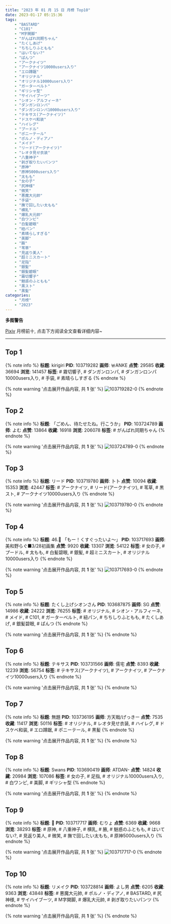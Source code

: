 ```yaml
---
title: "2023 年 01 月 15 日 月榜 Top10"
date: 2023-01-17 05:15:36
tags:
    - "BASTARD"
    - "C101"
    - "M字開脚"
    - "がんばれ同期ちゃん"
    - "たくしあげ"
    - "ちちしりふともも"
    - "はいてない?"
    - "ぱんつ"
    - "アークナイツ"
    - "アークナイツ10000users入り"
    - "エロ蹲踞"
    - "オリジナル"
    - "オリジナル10000users入り"
    - "ガーターベルト"
    - "ギリシャ型"
    - "サイハイブーツ"
    - "シオン・アルフィーネ"
    - "ダンガンロンパ"
    - "ダンガンロンパ10000users入り"
    - "テキサス(アークナイツ)"
    - "ドスケベ和装"
    - "ハイレグ"
    - "プードル"
    - "ポニーテール"
    - "ポルノ・ディアノ"
    - "メイド"
    - "リード(アークナイツ)"
    - "レオタ見せ衣装"
    - "八重神子"
    - "剥ぎ取りたいパンツ"
    - "原神"
    - "原神5000users入り"
    - "太もも"
    - "女の子"
    - "尻神様"
    - "微笑"
    - "悪魔大元帥"
    - "手袋"
    - "撫で回したい太もも"
    - "横乳"
    - "爆乳大元帥"
    - "白ワンピ"
    - "白髪碧眼"
    - "紐パン"
    - "素晴らしすぎる"
    - "美脚"
    - "腋"
    - "苇草"
    - "見返り美人"
    - "超ミニスカート"
    - "足指"
    - "銀髪"
    - "銀髪碧眼"
    - "霧切響子"
    - "魅惑のふともも"
    - "黒スト"
    - "黒髪"
categories:
    - "月榜"
    - "2023"
---
```


<i class="fa fa-triangle-exclamation"></i>**多图警告**<i class="fa fa-triangle-exclamation"></i>

[Pixiv](https://www.pixiv.net/) 月榜前十, 点击下方阅读全文查看详细内容~

<!-- more -->

---

## Top 1

{% note info %}
**标题**: kirigiri
**PID**: 103719282 **画师**: ￦ANKE
**点赞**: 29585 **收藏**: 36694 **浏览**: 141457
**标签**: # 霧切響子, # ダンガンロンパ, # ダンガンロンパ10000users入り, # 手袋, # 素晴らしすぎる
{% endnote %}

{% note warning '点击展开作品内容, 共 **1** 张' %}
![103719282-0](https://i.pixiv.re/img-original/img/2022/12/19/00/41/15/103719282_p0.jpg)
{% endnote %}

## Top 2

{% note info %}
**标题**: 「ごめん、待たせたね。行こうか」
**PID**: 103724789 **画师**: よむ
**点赞**: 13864 **收藏**: 16918 **浏览**: 206078
**标签**: # がんばれ同期ちゃん
{% endnote %}

{% note warning '点击展开作品内容, 共 **1** 张' %}
![103724789-0](https://i.pixiv.re/img-original/img/2022/12/19/08/08/15/103724789_p0.png)
{% endnote %}

## Top 3

{% note info %}
**标题**: リード
**PID**: 103719780 **画师**: 卜卜
**点赞**: 10094 **收藏**: 15353 **浏览**: 42447
**标签**: # アークナイツ, # リード(アークナイツ), # 苇草, # 黒スト, # アークナイツ10000users入り
{% endnote %}

{% note warning '点击展开作品内容, 共 **1** 张' %}
![103719780-0](https://i.pixiv.re/img-original/img/2022/12/19/01/00/33/103719780_p0.jpg)
{% endnote %}

## Top 4

{% note info %}
**标题**: 46.🐩 「もー！くすぐったいよ～」
**PID**: 103717693 **画师**: 美和野らぐ■3/28初画集
**点赞**: 9920 **收藏**: 13307 **浏览**: 54122
**标签**: # 女の子, # プードル, # 太もも, # 白髪碧眼, # 銀髪, # 超ミニスカート, # オリジナル10000users入り
{% endnote %}

{% note warning '点击展开作品内容, 共 **1** 张' %}
![103717693-0](https://i.pixiv.re/img-original/img/2022/12/19/00/00/02/103717693_p0.png)
{% endnote %}

## Top 5

{% note info %}
**标题**: たくし上げシオンさん
**PID**: 103687875 **画师**: SG
**点赞**: 14986 **收藏**: 24222 **浏览**: 76255
**标签**: # オリジナル, # シオン・アルフィーネ, # メイド, # C101, # ガーターベルト, # 紐パン, # ちちしりふともも, # たくしあげ, # 銀髪碧眼, # ぱんつ
{% endnote %}

{% note warning '点击展开作品内容, 共 **1** 张' %}
{% endnote %}

## Top 6

{% note info %}
**标题**: テキサス
**PID**: 103731566 **画师**: 儒宅
**点赞**: 8393 **收藏**: 12239 **浏览**: 56754
**标签**: # テキサス(アークナイツ), # アークナイツ, # アークナイツ10000users入り
{% endnote %}

{% note warning '点击展开作品内容, 共 **1** 张' %}
{% endnote %}

## Top 7

{% note info %}
**标题**: 無題
**PID**: 103736195 **画师**: 方天戟/げっきー
**点赞**: 7535 **收藏**: 11417 **浏览**: 50116
**标签**: # オリジナル, # レオタ見せ衣装, # ハイレグ, # ドスケベ和装, # エロ蹲踞, # ポニーテール, # 黒髪
{% endnote %}

{% note warning '点击展开作品内容, 共 **1** 张' %}
{% endnote %}

## Top 8

{% note info %}
**标题**: Swans
**PID**: 103690419 **画师**: ATDAN-
**点赞**: 14824 **收藏**: 20984 **浏览**: 107086
**标签**: # 女の子, # 足指, # オリジナル10000users入り, # 白ワンピ, # 美脚, # ギリシャ型
{% endnote %}

{% note warning '点击展开作品内容, 共 **1** 张' %}
{% endnote %}

## Top 9

{% note info %}
**标题**: 🌸
**PID**: 103717717 **画师**: むりょ
**点赞**: 6369 **收藏**: 9668 **浏览**: 38293
**标签**: # 原神, # 八重神子, # 横乳, # 腋, # 魅惑のふともも, # はいてない?, # 見返り美人, # 微笑, # 撫で回したい太もも, # 原神5000users入り
{% endnote %}

{% note warning '点击展开作品内容, 共 **1** 张' %}
![103717717-0](https://i.pixiv.re/img-original/img/2022/12/19/00/00/09/103717717_p0.png)
{% endnote %}

## Top 10

{% note info %}
**标题**: リメイク
**PID**: 103728814 **画师**: よし男
**点赞**: 6205 **收藏**: 9363 **浏览**: 43848
**标签**: # 悪魔大元帥, # ポルノ・ディアノ, # BASTARD, # 尻神様, # サイハイブーツ, # M字開脚, # 爆乳大元帥, # 剥ぎ取りたいパンツ
{% endnote %}

{% note warning '点击展开作品内容, 共 **1** 张' %}
{% endnote %}
